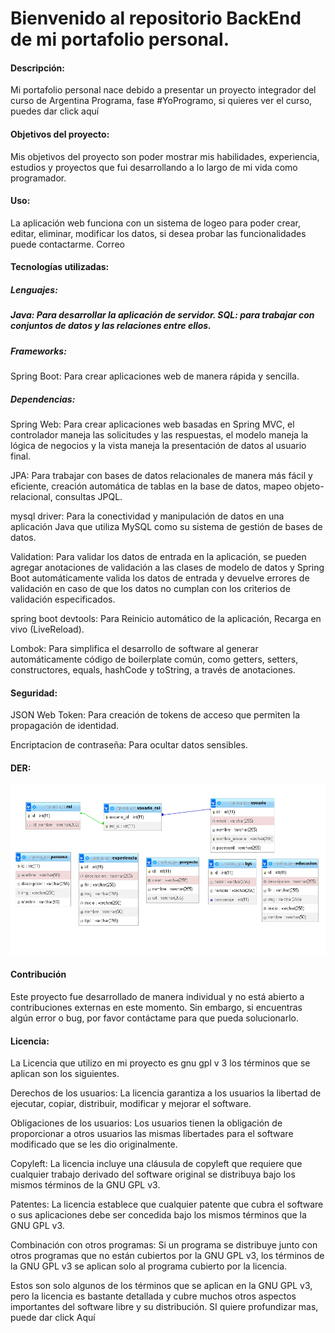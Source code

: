 # Bienvenido al repositorio BackEnd de mi portafolio personal.
#### Descripción:
Mi portafolio personal nace debido a presentar un proyecto integrador del curso de Argentina Programa, fase #YoProgramo, si quieres ver el curso, puedes dar click aquí

#### Objetivos del proyecto:
Mis objetivos del proyecto son poder mostrar mis habilidades, experiencia, estudios y proyectos que fui desarrollando a lo largo de mi vida como programador.

#### Uso:
La aplicación web funciona con un sistema de logeo para poder crear, editar, eliminar, modificar los datos, si desea probar las funcionalidades puede contactarme. Correo

#### Tecnologías utilizadas:
##### Lenguajes:
##### Java: Para desarrollar la aplicación de servidor. SQL: para trabajar con conjuntos de datos y las relaciones entre ellos.

##### Frameworks:
Spring Boot: Para crear aplicaciones web de manera rápida y sencilla.

##### Dependencias:
Spring Web: Para crear aplicaciones web basadas en Spring MVC, el controlador maneja las solicitudes y las respuestas, el modelo maneja la lógica de negocios y la vista maneja la presentación de datos al usuario final.

JPA: Para trabajar con bases de datos relacionales de manera más fácil y eficiente, creación automática de tablas en la base de datos, mapeo objeto-relacional, consultas JPQL.

mysql driver: Para la conectividad y manipulación de datos en una aplicación Java que utiliza MySQL como su sistema de gestión de bases de datos.

Validation: Para validar los datos de entrada en la aplicación, se pueden agregar anotaciones de validación a las clases de modelo de datos y Spring Boot automáticamente valida los datos de entrada y devuelve errores de validación en caso de que los datos no cumplan con los criterios de validación especificados.

spring boot devtools: Para Reinicio automático de la aplicación, Recarga en vivo (LiveReload).

Lombok: Para simplifica el desarrollo de software al generar automáticamente código de boilerplate común, como getters, setters, constructores, equals, hashCode y toString, a través de anotaciones.

#### Seguridad:
JSON Web Token: Para creación de tokens de acceso que permiten la propagación de identidad.

Encriptacion de contraseña: Para ocultar datos sensibles.

#### DER:
![Diagrama de entidad-relación](DER.PNG)

#### Contribución
Este proyecto fue desarrollado de manera individual y no está abierto a contribuciones externas en este momento. Sin embargo, si encuentras algún error o bug, por favor contáctame para que pueda solucionarlo.

#### Licencia:
La Licencia que utilizo en mi proyecto es gnu gpl v 3 los términos que se aplican son los siguientes.

Derechos de los usuarios: La licencia garantiza a los usuarios la libertad de ejecutar, copiar, distribuir, modificar y mejorar el software.

Obligaciones de los usuarios: Los usuarios tienen la obligación de proporcionar a otros usuarios las mismas libertades para el software modificado que se les dio originalmente.

Copyleft: La licencia incluye una cláusula de copyleft que requiere que cualquier trabajo derivado del software original se distribuya bajo los mismos términos de la GNU GPL v3.

Patentes: La licencia establece que cualquier patente que cubra el software o sus aplicaciones debe ser concedida bajo los mismos términos que la GNU GPL v3.

Combinación con otros programas: Si un programa se distribuye junto con otros programas que no están cubiertos por la GNU GPL v3, los términos de la GNU GPL v3 se aplican solo al programa cubierto por la licencia.

Estos son solo algunos de los términos que se aplican en la GNU GPL v3, pero la licencia es bastante detallada y cubre muchos otros aspectos importantes del software libre y su distribución. SI quiere profundizar mas, puede dar click Aquí
